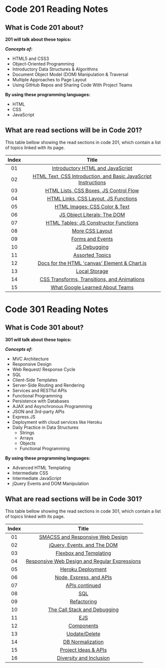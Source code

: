 # Code 201 Reading Notes
## What is Code 201 about?

**201 will talk about these topics:**

***Concepts of:***
- HTML5 and CSS3
- Object-Oriented Programming
- Introductory Data Structures & Algorithms
- Document Object Model (DOM) Manipulation & Traversal
- Multiple Approaches to Page Layout
- Using GitHub Repos and Sharing Code With Project Teams

**By using these programming languages:**
- HTML
- CSS
- JavaScript

## What are read sections will be in Code 201?
This table bellow showing the read sections in code 201, which contain a list of topics  linked with its page.



|Index |                                                       Title                                                      |
|:----:|:----------------------------------------------------------------------------------------------------------------:|
|  01  |[Introductory HTML and JavaScript](https://basma23.github.io/reading-notes/class-01)                              |
|  02  |[HTML Text, CSS Introduction, and Basic JavaScript Instructions](https://basma23.github.io/reading-notes/class-02)|
|  03  |[HTML Lists, CSS Boxes, JS Control Flow](https://basma23.github.io/reading-notes/class-03)                        |
|  04  |[HTML Links, CSS Layout, JS Functions](https://basma23.github.io/reading-notes/class-04)                          |
|  05  |[HTML Images; CSS Color & Text](https://basma23.github.io/reading-notes/class-05)                                 |
|  06  |[JS Object Literals; The DOM](https://basma23.github.io/reading-notes/class-06)                                   |
|  07  |[HTML Tables; JS Constructor Functions](https://basma23.github.io/reading-notes/class-07)                         |
|  08  |[More CSS Layout](https://basma23.github.io/reading-notes/class-08)                                               |
|  09  |[Forms and Events](https://basma23.github.io/reading-notes/class-09)                                              |
|  10  |[JS Debugging](https://basma23.github.io/reading-notes/class-10)                                                  |
|  11  |[Assorted Topics](https://basma23.github.io/reading-notes/class-11)                                               |
|  12  |[Docs for the HTML 'canvas' Element & Chart.js](https://basma23.github.io/reading-notes/class-12)                 |
|  13  |[Local Storage](https://basma23.github.io/reading-notes/class-13)                                                 |
|  14  |[CSS Transforms, Transitions, and Animations](https://basma23.github.io/reading-notes/class-14)                   |
|  15  |[What Google Learned About Teams](https://basma23.github.io/reading-notes/class-15)                               |




# Code 301 Reading Notes
## What is Code 301 about?

**301 will talk about these topics:**

***Concepts of:***
- MVC Architecture
- Responsive Design
- Web Request/ Response Cycle
- SQL
- Client-Side Templates
- Server-Side Routing and Rendering
- Services and RESTful APIs
- Functional Programming
- Persistence with Databases
- AJAX and Asynchronous Programming
- JSON and 3rd-party APIs
- Express.JS
- Deployment with cloud services like Heroku
- Daily Practice in Data Structures
  - Strings
  - Arrays
  - Objects
  - Functional Programming

**By using these programming languages:**
- Advanced HTML Templating
- Intermediate CSS
- Intermediate JavaScript
- jQuery Events and DOM Manipulation

## What are read sections will be in Code 301?
This table bellow showing the read sections in code 301, which contain a list of topics  linked with its page.



|Index |                                                       Title                                     |
|:----:|:-----------------------------------------------------------------------------------------------:|
|  01  |[SMACSS and Responsive Web Design](https://basma23.github.io/reading-notes/class-16)             |
|  02  |[jQuery, Events, and The DOM](https://basma23.github.io/reading-notes/class-17)                  |
|  03  |[Flexbox and Templating](https://basma23.github.io/reading-notes/class-18)                       |
|  04  |[Responsive Web Design and Regular Expressions](https://basma23.github.io/reading-notes/class-19)|
|  05  |[Heroku Deployment](https://basma23.github.io/reading-notes/class-20)                            |
|  06  |[Node, Express, and APIs](https://basma23.github.io/reading-notes/class-21)                      |
|  07  |[APIs continued](https://basma23.github.io/reading-notes/class-22)                               |
|  08  |[SQL](https://basma23.github.io/reading-notes/class-23)                                          |
|  09  |[Refactoring](https://basma23.github.io/reading-notes/class-24)                                  |
|  10  |[The Call Stack and Debugging](https://basma23.github.io/reading-notes/class-25)                 |
|  11  |[EJS](https://basma23.github.io/reading-notes/class-26)                                          |
|  12  |[Components](https://basma23.github.io/reading-notes/class-27)                                   |
|  13  |[Update/Delete](https://basma23.github.io/reading-notes/class-28)                                |
|  14  |[DB Normalization](https://basma23.github.io/reading-notes/class-29)                             |
|  15  |[Project Ideas & APIs](https://basma23.github.io/reading-notes/class-30)                         |
|  16  |[Diversity and Inclusion](https://basma23.github.io/reading-notes/class-31)                      |

